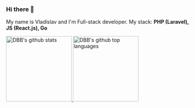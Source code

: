 ### Hi there 👋 
My name is Vladislav and I'm Full-stack developer.
My stack:
<b>PHP (Laravel), JS (React.js), Go</b>

<a href="https://github.com/dbbgroup">
  <img height="180em" src="https://github-readme-stats.vercel.app/api?username=dbbgroup&show_icons=true&theme=midnight-purple&count_private=true" alt="DBB's github stats" />
  <img height="180em" src="https://github-readme-stats.vercel.app/api/top-langs/?username=dbbgroup&theme=midnight-purple&layout=compact" alt="DBB's github top languages" />
</a>